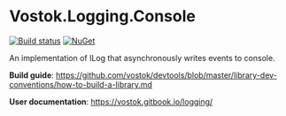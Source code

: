 # Vostok.Logging.Console

[![Build status](https://ci.appveyor.com/api/projects/status/github/vostok/logging.console?svg=true&branch=master)](https://ci.appveyor.com/project/vostok/logging-console/branch/master)
[![NuGet](https://img.shields.io/nuget/v/Vostok.Logging.Console.svg)](https://www.nuget.org/packages/Vostok.Logging.Console/)

An implementation of ILog that asynchronously writes events to console.

**Build guide**: https://github.com/vostok/devtools/blob/master/library-dev-conventions/how-to-build-a-library.md

**User documentation**: https://vostok.gitbook.io/logging/
